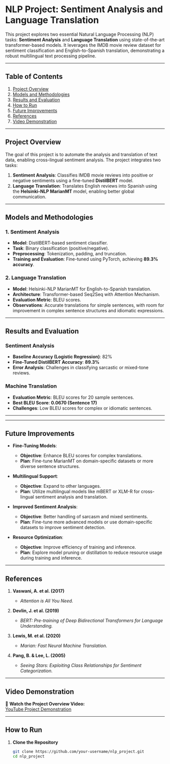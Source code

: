 # **NLP Project: Sentiment Analysis and Language Translation**  

This project explores two essential Natural Language Processing (NLP) tasks: **Sentiment Analysis** and **Language Translation** using state-of-the-art transformer-based models. It leverages the IMDB movie review dataset for sentiment classification and English-to-Spanish translation, demonstrating a robust multilingual text processing pipeline.  

---

## **Table of Contents**  
1. [Project Overview](#project-overview)  
2. [Models and Methodologies](#models-and-methodologies)  
3. [Results and Evaluation](#results-and-evaluation)  
4. [How to Run](#how-to-run)  
5. [Future Improvements](#future-improvements)  
6. [References](#references)  
7. [Video Demonstration](#video-demonstration)  

---

## **Project Overview**  

The goal of this project is to automate the analysis and translation of text data, enabling cross-lingual sentiment analysis. The project integrates two tasks:  

1. **Sentiment Analysis**: Classifies IMDB movie reviews into positive or negative sentiments using a fine-tuned **DistilBERT** model.  
2. **Language Translation**: Translates English reviews into Spanish using the **Helsinki-NLP MarianMT** model, enabling better global communication.  

---

## **Models and Methodologies**  

### **1. Sentiment Analysis**  
- **Model**: DistilBERT-based sentiment classifier.  
- **Task**: Binary classification (positive/negative).  
- **Preprocessing**: Tokenization, padding, and truncation.  
- **Training and Evaluation**: Fine-tuned using PyTorch, achieving **89.3% accuracy**.  

### **2. Language Translation**  
- **Model**: Helsinki-NLP MarianMT for English-to-Spanish translation.  
- **Architecture**: Transformer-based Seq2Seq with Attention Mechanism.  
- **Evaluation Metric**: BLEU scores.  
- **Observations**: Accurate translations for simple sentences, with room for improvement in complex sentence structures and idiomatic expressions.  

---

## **Results and Evaluation**  

### **Sentiment Analysis**  
- **Baseline Accuracy (Logistic Regression)**: 82%  
- **Fine-Tuned DistilBERT Accuracy**: **89.3%**  
- **Error Analysis**: Challenges in classifying sarcastic or mixed-tone reviews.  

### **Machine Translation**  
- **Evaluation Metric**: BLEU scores for 20 sample sentences.  
- **Best BLEU Score**: **0.0670 (Sentence 17)**  
- **Challenges**: Low BLEU scores for complex or idiomatic sentences.  

---

---

## **Future Improvements**  

- **Fine-Tuning Models**:  
  - **Objective**: Enhance BLEU scores for complex translations.  
  - **Plan**: Fine-tune MarianMT on domain-specific datasets or more diverse sentence structures.

- **Multilingual Support**:  
  - **Objective**: Expand to other languages.  
  - **Plan**: Utilize multilingual models like mBERT or XLM-R for cross-lingual sentiment analysis and translation.

- **Improved Sentiment Analysis**:  
  - **Objective**: Better handling of sarcasm and mixed sentiments.  
  - **Plan**: Fine-tune more advanced models or use domain-specific datasets to improve sentiment detection.

- **Resource Optimization**:  
  - **Objective**: Improve efficiency of training and inference.  
  - **Plan**: Explore model pruning or distillation to reduce resource usage during training and inference.

---

## **References**  
1. **Vaswani, A. et al. (2017)**  
   - *Attention is All You Need.*  

2. **Devlin, J. et al. (2019)**  
   - *BERT: Pre-training of Deep Bidirectional Transformers for Language Understanding.*  

3. **Lewis, M. et al. (2020)**  
   - *Marian: Fast Neural Machine Translation.*  

4. **Pang, B. & Lee, L. (2005)**  
   - *Seeing Stars: Exploiting Class Relationships for Sentiment Categorization.*  

---

## **Video Demonstration**  

🎥 **Watch the Project Overview Video:**  
[YouTube Project Demonstration](https://www.youtube.com/watch?v=_H-j2MDGID4)

---


## **How to Run**  

1. **Clone the Repository**  
   ```bash
   git clone https://github.com/your-username/nlp_project.git
   cd nlp_project





